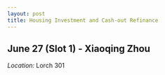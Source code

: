 ```yaml
---
layout: post
title: Housing Investment and Cash-out Refinance
---
```

## June 27 (Slot 1) - Xiaoqing Zhou

*Location:* Lorch 301



